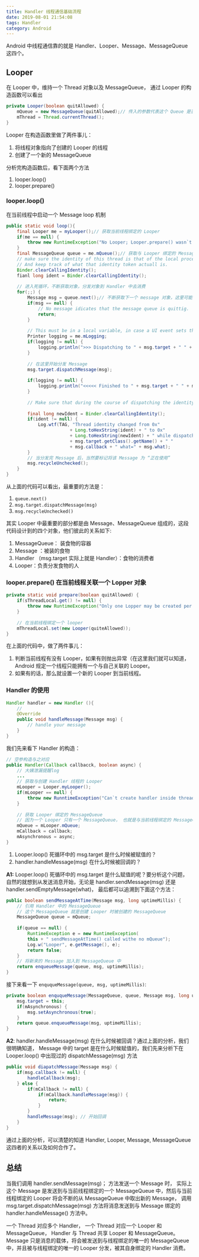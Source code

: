 ```yaml
---
title: Handler 线程通信基础流程
date: 2019-08-01 21:54:08
tags: Handler
category: Android
---
```



Android 中线程通信靠的就是 Handler、Looper、Message、MessageQueue 这四个。

## Looper 

在 Looper 中，维持一个 Thread 对象以及 MessageQueue， 通过 Looper 的构造函数可以看出

```java
private Looper(boolean quitAllowed) {
    mQueue = new MessageQueue(quitAllowed);// 传入的参数代表这个 Queue 是否能够被退出
    mThread = Thread.currentThread();
}
```

<!-- more -->

Looper 在构造函数里做了两件事儿：

1. 将线程对象指向了创建的 Looper 的线程
2. 创建了一个新的  MessageQueue

分析完构造函数后，看下面两个方法

1. looper.loop()
2. looper.prepare()

<!--more-->

### looper.loop()

在当前线程中启动一个 Message loop 机制

```Java
public static void loop(){
    final Looper me = myLooper();// 获取当前线程绑定的 Looper
    if(me == null) {
		throw new RuntimeException("No Looper; Looper.prepare() wasn`t called on this thread");        
    }
    final MessageQueue queue = me.mQueue();// 获取与 Looper 绑定的 MessageQueue
    // make sure the identity of this thread is that of the local process,
    // And keep track of what that identity token actuall is.
    Binder.clearCallingIdentity();
    fianl long ident = Binder.clearCallingIdentity();
    
    // 进入死循环，不断获取对象，分发对象到 Handler 中去消费
    for(;;) {
        Message msg = queue.next();// 不断获取下一个 message 对象，这里可能会造成阻塞。
        if(msg == null) {
            // No message idicates that the message queue is quittig.
            return;
        }
        
        // This must be in a local variable, in case a UI event sets the logger
        Printer logging = me.mLogging;
        if(logging != null) {
            logging.println(">>> Dispatching to " + msg.target + " " + msg.callback _ ": " + msg.what);
        }
        
        // 在这里开始分发 Message 
        msg.target.dispatchMessage(msg);
        
        if(logging != null) {
            logging.println("<<<<< Finished to " + msg.target + " " + msg.callback);
        }
        
        // Make sure that during the course of dispatching the identity of the thread wasn`t corrupted.
        
        final long newIdent = Binder.clearCallingIdentity();
        if(ident != null) {
            Log.wtf(TAG, "Thread identity changed from 0x"
                        + Long.toHexString(ident) + " to 0x"
                        + Long.toHexString(newIdent) + " while dispatching to "
                        + msg.target.getClass().getName() + " "
                        + msg.callback + " what=" + msg.what);
        }
        // 当分发完 Message 后，当然要标记将该 Message 为 “正在使用”
        msg.recycleUnchecked();
    }
}
```

从上面的代码可以看出，最重要的方法是：

1. `queue.next()`
2. `msg.target.dispatchMessage(msg)`
3. `msg.recycleUnchecked()`

其实 Looper 中最重要的部分都是由 Message、MessageQueue 组成的，这段代码设计到的四个对象，他们彼此的关系如下:

1. MessageQueue： 装食物的容器
2. Message ：被装的食物
3. Handler （msg.target 实际上就是 Handler）：食物的消费者
4. Looper：负责分发食物的人



### looper.prepare() 在当前线程关联一个 Lopper 对象

```java
private static void prepare(boolean quitAllowed) {
    if(sThreadLocal.get() != null) {
        throw new RuntimeException("Only one Lopper may be created per thread");
    }
    
    // 在当前线程绑定一个 looper
    mThreadLocal.set(new Looper(quiteAllowed));
}
```

在上面的代码中，做了两件事儿：

1. 判断当前线程有没有 Looper，如果有则抛出异常（在这里我们就可以知道，Android 规定一个线程只能拥有一个与自己关联的 Looper。
2. 如果有的话，那么就设置一个新的 Looper 到当前线程。

### Handler 的使用

```java
Handler handler = new Handler (){
    // 
    @Override
    public void handleMessage(Message msg) {
        // handle your message
    }
}
```

我们先来看下 Handler 的构造：

```java
// 空参构造与之对应
public Handler(Callback callbacck, boolean async) {
    // 大姨泄漏提醒log
    ...
    // 获取与创建 Handler 线程的 Looper
    mLooper = Looper.myLooper();
    if(mLooper == null) {
        throw new RunntimeException("Can`t create handler inside thread that has not called Looper.prepare()");
    }
    
    // 获取 Looper 绑定的 MessageQueue
    // 因为一个 Looper 只有一个 MessageQueue， 也就是与当前线程绑定的 MessageQueue
    mQueue = mLooper.mQueue;
    mCallback = callback;
    mAsynchronous = async;
}
```

1. Looper.loop() 死循环中的 msg.target 是什么时候被赋值的？
2. handler.handleMessage(msg) 在什么时候被回调的？



**A1:** Looper.loop() 死循环中的 msg.target 是什么赋值的呢？要分析这个问题，自然的就想到从发送消息开始，无论是 handler.sendMessage(msg)  还是 handler.sendEmptyMessage(what)， 最后都可以追溯到下面这个方法：

```java
public boolean sendMessageAtTime(Message msg, long uptimeMillis) {
    // 引用 Handler 中的 MessageQueue
    // 这个 MessageQueue 就是创建 Looper 时被创建的 MessageQueue
    MessageQueue queue = mQueue;
    
    if(queue == null) {
        RuntimeException e = new RuntimeException(
        this + " sendMessageAtTime() called withe no mQueue");
        Log.w("Looper", e.getMessage(), e);
        return false;
    }
    // 将新来的 Message 加入到 MessageQueue 中
    return enqueueMessage(queue, msg, uptimeMillis);
}
```

接下来看一下 `enququeMessage(queue, msg, uptimeMillis)`:

```java
private boolean enququeMessage(MessageQueue, queue, Message msg, long uptimeMillis) {
   	msg.target = this;
   	if(mAsynchronous) {
        msg.setAsynchronous(true);
   	}
   	return queue.enqueueMessage(msg, uptimeMillis);
}
```



**A2**:  handler.handleMessage(msg) 在什么时候被回调？通过上面的分析，我们很明确知道， Message 中的 target 是在什么时候赋值的，我们先来分析下在 Looper.loop() 中出现过的 dispatchMessage(msg) 方法

```Java
public void diapatchMessage(Message msg) {
    if(msg.callback != null) {
        handleCallback(msg);
    } else {
        if(mCallback != null) {
            if(mCallback.handleMessage(msg)) {
                return;
            }
        }
        handleMessage(msg); // 开始回调
    }
}
```

通过上面的分析，可以清楚的知道 Handler, Looper, Message, MessageQueue 这四者的关系以及如何合作了。



## 总结

当我们调用 handler.sendMessage(msg)； 方法发送一个 Message 时， 实际上这个 Message 是发送到与当前线程绑定的一个 MessageQueue 中，然后与当前线程绑定的 Looper 将会不断的从 MessageQueue 中取出新的 Message， 调用 msg.target.dispatchMessage(msg) 方法将消息发送到与 Message 绑定的 handler.handleMessage() 方法中。

一个 Thread 对应多个 Handler， 一个 Thread 对应一个 Looper 和 MessageQueue， Handler 与 Thread 共享 Looper 和 MessageQueue。 Message 只是消息的载体，将会被发送到与线程绑定的唯一的 MessageQueue 中，并且被与线程绑定的唯一的 Looper 分发，被其自身绑定的 Handler 消费。

